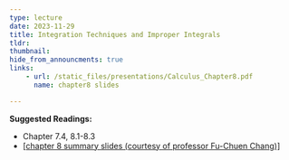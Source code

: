 ```yaml
---
type: lecture
date: 2023-11-29
title: Integration Techniques and Improper Integrals
tldr: 
thumbnail: 
hide_from_announcments: true
links: 
    - url: /static_files/presentations/Calculus_Chapter8.pdf
      name: chapter8 slides

---
```

**Suggested Readings:**
- Chapter 7.4, 8.1-8.3
- [[chapter 8 summary slides (courtesy of professor Fu-Chuen Chang)]](/nsysu-calculus1/static_files/presentations/Chap08_Summary.pdf)
